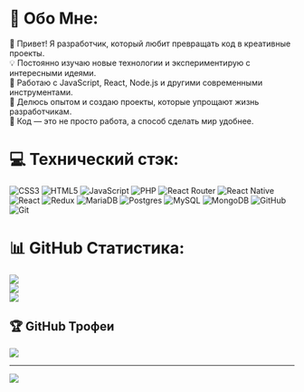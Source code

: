 # 💫 Обо Мне:
🚀 Привет! Я разработчик, который любит превращать код в креативные проекты.<br>💡 Постоянно изучаю новые технологии и экспериментирую с интересными идеями.<br>🔧 Работаю с JavaScript, React, Node.js и другими современными инструментами.<br>📌 Делюсь опытом и создаю проекты, которые упрощают жизнь разработчикам.<br>🎯 Код — это не просто работа, а способ сделать мир удобнее.


# 💻 Технический стэк:
![CSS3](https://img.shields.io/badge/css3-%231572B6.svg?style=for-the-badge&logo=css3&logoColor=white) ![HTML5](https://img.shields.io/badge/html5-%23E34F26.svg?style=for-the-badge&logo=html5&logoColor=white) ![JavaScript](https://img.shields.io/badge/javascript-%23323330.svg?style=for-the-badge&logo=javascript&logoColor=%23F7DF1E) ![PHP](https://img.shields.io/badge/php-%23777BB4.svg?style=for-the-badge&logo=php&logoColor=white) ![React Router](https://img.shields.io/badge/React_Router-CA4245?style=for-the-badge&logo=react-router&logoColor=white) ![React Native](https://img.shields.io/badge/react_native-%2320232a.svg?style=for-the-badge&logo=react&logoColor=%2361DAFB) ![React](https://img.shields.io/badge/react-%2320232a.svg?style=for-the-badge&logo=react&logoColor=%2361DAFB) ![Redux](https://img.shields.io/badge/redux-%23593d88.svg?style=for-the-badge&logo=redux&logoColor=white) ![MariaDB](https://img.shields.io/badge/MariaDB-003545?style=for-the-badge&logo=mariadb&logoColor=white) ![Postgres](https://img.shields.io/badge/postgres-%23316192.svg?style=for-the-badge&logo=postgresql&logoColor=white) ![MySQL](https://img.shields.io/badge/mysql-4479A1.svg?style=for-the-badge&logo=mysql&logoColor=white) ![MongoDB](https://img.shields.io/badge/MongoDB-%234ea94b.svg?style=for-the-badge&logo=mongodb&logoColor=white) ![GitHub](https://img.shields.io/badge/github-%23121011.svg?style=for-the-badge&logo=github&logoColor=white) ![Git](https://img.shields.io/badge/git-%23F05033.svg?style=for-the-badge&logo=git&logoColor=white)
# 📊 GitHub Статистика:
![](https://github-readme-stats.vercel.app/api?username=Necochi&theme=dark&hide_border=false&include_all_commits=true&count_private=true)<br/>
![](https://github-readme-streak-stats.herokuapp.com/?user=Necochi&theme=dark&hide_border=false)<br/>
![](https://github-readme-stats.vercel.app/api/top-langs/?username=Necochi&theme=dark&hide_border=false&include_all_commits=true&count_private=true&layout=compact)

## 🏆 GitHub Трофеи
![](https://github-profile-trophy.vercel.app/?username=Necochi&theme=radical&no-frame=false&no-bg=false&margin-w=4)

---
[![](https://visitcount.itsvg.in/api?id=Necochi&icon=4&color=8)](https://visitcount.itsvg.in)

<!-- Proudly created with GPRM ( https://gprm.itsvg.in ) -->
